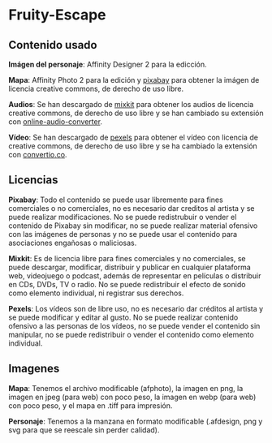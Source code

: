# Fruity-Escape

## Contenido usado

**Imágen del personaje**: Affinity Designer 2 para la edicción.

**Mapa**: Affinity Photo 2 para la edición y [pixabay](https://pixabay.com/es/) para obtener la imágen de licencia creative commons, de derecho de uso libre.

**Audios**: Se han descargado de [mixkit](https://mixkit.co/free-sound-effects/) para obtener los audios de licencia creative commons, de derecho de uso libre y se han cambiado su extensión con [online-audio-converter](https://online-audio-converter.com/es/).

**Vídeo**: Se han descargado de [pexels](https://www.pexels.com/search/videos/apple/) para obtener el vídeo con licencia de creative commons, de derecho de uso libre y se ha cambiado la extensión con [convertio.co](https://convertio.co/es/mp4-webm/).

## Licencias

**Pixabay**: Todo el contenido se puede usar libremente para fines comerciales o no comerciales, no es necesario dar creditos al artista y se puede realizar modificaciones. No se puede redistrubuir o vender el contenido de Pixabay sin modificar, no se puede realizar material ofensivo con las imágenes de personas y no se puede usar el contenido para asociaciones engañosas o maliciosas.

**Mixkit**: Es de licencia libre para fines comerciales y no comerciales, se puede descargar, modificar, distribuir y publicar en cualquier plataforma web, videojuego o podcast, además de representar en películas o distribuir en CDs, DVDs, TV o radio. No se puede redistribuir el efecto de sonido como elemento individual, ni registrar sus derechos.

**Pexels**: Los vídeos son de libre uso, no es necesario dar créditos al artista y se puede modificar y editar al gusto. No se puede realizar contenido ofensivo a las personas de los vídeos, no se puede vender el contenido sin manipular, no se puede redistribuir o vender el contenido como elemento individual.

## Imagenes

**Mapa**: Tenemos el archivo modificable (afphoto), la imagen en png, la imagen en jpeg (para web) con poco peso, la imagen en webp (para web) con poco peso, y el mapa en .tiff para impresión.

**Personaje**: Tenemos a la manzana en formato modificable (.afdesign, png y svg para que se reescale sin perder calidad).
